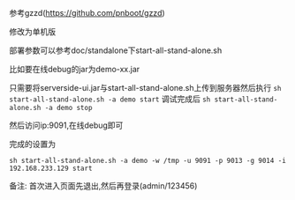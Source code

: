 参考gzzd(https://github.com/pnboot/gzzd)

修改为单机版

部署参数可以参考doc/standalone下start-all-stand-alone.sh

比如要在线debug的jar为demo-xx.jar

只需要将serverside-ui.jar与start-all-stand-alone.sh上传到服务器然后执行
``sh start-all-stand-alone.sh -a demo start``
调试完成后
``sh start-all-stand-alone.sh -a demo stop``

然后访问ip:9091,在线debug即可

完成的设置为
```
sh start-all-stand-alone.sh -a demo -w /tmp -u 9091 -p 9013 -g 9014 -i 192.168.233.129 start
```


备注:
首次进入页面先退出,然后再登录(admin/123456)


